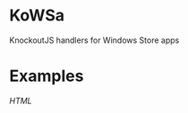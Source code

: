 KoWSa
=====

KnockoutJS handlers for Windows Store apps

Examples
========
*HTML*
<div data-win-control="WinJS.UI.ListView"
             data-bind="datasource:top, template:itemTemplate"
             style="height:100%"
             id="listview"
             data-win-options="{layout:{type:WinJS.UI.GridLayout}}"></div>
			 
*Template*
 <script id="itemTemplate" type="text/html">
        <div>
            <div style="width:260px;height:190px"
                 data-bind="style:{backgroundImage: 'url('+$data.imageUrl+')'}">
                <div data-bind="text:title"></div>
            </div>
        </div>
 </script>

